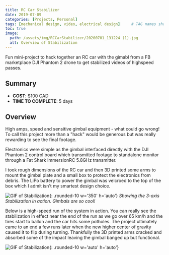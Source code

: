 ```yaml
---
title: RC Car Stabilizer
date: 2019-07-09 
categories: [Projects, Personal]
tags: [mechanical design, video, electrical design]     # TAG names should always be lowercase
toc: true
image:
  path: /assets/img/RCCarStabilizer/20200701_131224 (1).jpg  
  alt: Overview of Stabilization
---
```


Fun mini-project to hack together an RC car with the gimabl from a FB marketplace DJI Phantom 2 drone to get stabilized videos of highspeed passes. 

## Summary
- **COST**:  $100 CAD
- **TIME TO COMPLETE**: 5 days

## Overview

High amps, speed and sensitive gimbal equipment - what could go wrong! To call this project more than a "hack" would be generous but was really rewarding to see the final footage.

Electronics were simple as the gimbal interfaced directly with the DJI Phantom 2 control board which transmitted footage to standalone monitor through a Fat Shark ImmersionRC 5.8GHz transmitter.

I took rough dimensions of the RC car and then 3D printed some arms to mount the gimbal plate and a small box to protect the electronics from debris. The LiPo battery to power the gimbal was velcroed to the top of the box which I admit isn't my smartest design choice. 

![GIF of Stabilization](/assets/img/RCCarStabilizer/ezgif.com-video-to-gif%20(5).gif){: .rounded-10 w='350' h='auto'}
_Showing the 3-axis Stabilization in action. Gimbals are so cool!_

Below is a high-speed run of the system in action. You can really see the stabilization in effect near the end of the run as we go over 65 km/h and the tires start to ballon and the car hits some potholes. The project ultimately came to an end a few runs later when the new higher center of gravity caused it to flip during turning. Thankfully the 3D printed arms cracked and absorbed some of the impact leaving the gimbal banged up but functional. 

![GIF of Stabilization](/assets/img/RCCarStabilizer/ezgif.com-video-to-gif%20(4).gif){: .rounded-10 w='auto' h='auto'}